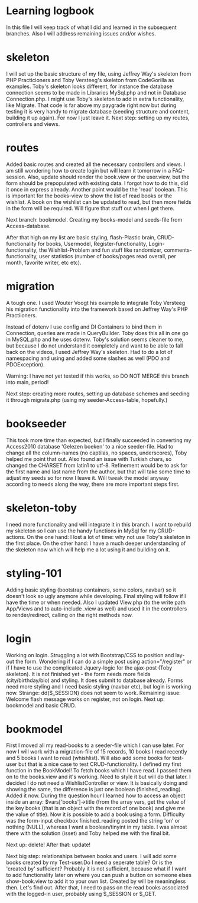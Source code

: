 # Learning logbook
In this file I will keep track of what I did and learned in the subsequent branches.
Also I will address remaining issues and/or wishes.

# skeleton
I will set up the basic structure of my file, using Jeffrey Way's skeleton from PHP Practicioners and Toby Versteeg's skeleton from CodeGorilla as examples. Toby's skeleton looks different, for instance the database connection seems to be made in Libraries MySql.php and not in Database Connection.php. I might use Toby's skeleton to add in extra functionality, like Migrate. That code is far above my paygrade right now but during testing it is very handy to migrate database (seeding structure and content, building it up again). For now I just leave it. Next step: setting up my routes, controllers and views.

# routes
Added basic routes and created all the necessary controllers and views. I am still wondering how to create login but will learn it tomorrow in a FAQ-session. Also, update should render the book.view or the user.view, but the form should be prepopulated with existing data. I forgot how to do this, did it once in express already. Another point would be the 'read' boolean. This is important for the books-view to show the list of read books or the wishlist. A book on the wishlist can be updated to read, but then more fields in the form will be required. Will figure that stuff out when I get there.

Next branch: bookmodel. Creating my books-model and seeds-file from Access-database.

After that high on my list are basic styling, flash-Plastic brain, CRUD-functionality for books, Usermodel, Register-functionality, Login-functionality, the Wishlist-Problem and fun stuff like randomizer, comments-functionality, user statistics (number of books/pages read overall, per month, favorite writer, etc etc).

# migration
A tough one. I used Wouter Voogt his example to integrate Toby Versteeg his migration functionality into the framework based on Jeffrey Way's PHP Practiioners.

Instead of dotenv I use config and DI Containers to bind them in Connection, queries are made in QueryBuilder. Toby does this all in one go in MySQL.php and he uses dotenv. Toby's solution seems cleaner to me, but because I do not understand it completely and want to be able to fall back on the videos, I used Jeffrey Way's skeleton. Had to do a lot of namespacing and using and added some slashes as well (PDO and PDOException).

Warning: I have not yet tested if this works, so DO NOT MERGE this branch into main, period!

Next step: creating more routes, setting up database schemes and seeding it through migrate.php (using my seeder-Access-table, hopefully.)

# bookseeder
This took more time than expected, but I finally succeeded in converting my Access2010 database 'Gelezen boeken' to a nice seeder-file. Had to change all the column-names (no captilas, no spaces, underscores), Toby helped me point that out. Also found an issue with Turkish chars, so changed the CHARSET from latin1 to utf-8. Refinement would be to ask for the first name and last name from the author, but that will take some time to adjust my seeds so for now I leave it. Will tweak the model anyway according to needs along the way, there are more important steps first.

# skeleton-toby
I need more functionality and will integrate it in this branch.
I want to rebuild my skeleton so I can use the handy functions in MySql for my CRUD-actions.
On the one hand: I lost a lot of time: why not use Toby's skeleton in the first place.
On the other hand: I have a much deeper understanding of the skeleton now which will help me a lot using it and building on it.

# styling-101
Adding basic styling (bootstrap containers, some colors, navbar) so it doesn't look so ugly anymore while developing. Final styling will follow if I have the time or when needed.
Also I updated View.php (to the write path App/Views and to auto-include .view as well) and used it in the controllers to render/redirect, calling on the right methods now.

# login
Working on login. Struggling a lot with Bootstrap/CSS to position and lay-out the form.
Wondering if I can do a simple post using action="/register" or if I have to use the complicated Jquery-logic for the ajax-post (Toby skeleton).
It is not finished yet - the form needs more fields (city/birthday/bio) and styling. It does submit to database already.
Forms need more styling and I need basic styling (navbar etc), but login is working now.
Strange: dd($_SESSION) does not seem to work. 
Remaining issue: Welcome flash message works on register, not on login.
Next up: bookmodel and basic CRUD.

# bookmodel
First I moved all my read-books to a seeder-file which I can use later. For now I will work with a migration-file of 15 records, 10 books I read recently and 5 books I want to read (whishlist). Will also add some books for test-user but that is a nice case to test CRUD-functionality.
I defined my first function in the BookModel! To fetch books which I have read. I passed them on to the books.view and it's working. Need to style it but will do that later.
I decided I do not need a WishlistController or view. It is basically doing and showing the same, the difference is just one boolean (finished_reading). Added it now.
During the question hour I learned how to access an object inside an array: $vars['books']->title (from the array vars, get the value of the key books (that is an object with the record of one book) and give me the value of title).
Now it is possible to add a book using a form. 
Difficulty was the form-input checkbox finished_reading posted the string 'on' or nothing (NULL), whereas I want a boolean/tinyint in my table. I was almost there with the solution (isset) and Toby helped me with the final bit.

Next up: delete!
After that: update!

Next big step: relationships between books and users. I will add some books created by my Test-user.Do I need a seperate table? Or is the 'created by' sufficient? Probably it is not sufficient, because what if I want to add functionality later on where you can push a button on someone elses show-book.view to add it to your own list. Created by will be meaningless then. Let's find out. After that, I need to pass on the read books associated with the logged-in user, probably using $_SESSION or $_GET.